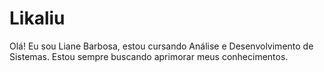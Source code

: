 # Likaliu
Olá! Eu sou Liane Barbosa, estou cursando Análise e Desenvolvimento de Sistemas. Estou sempre buscando aprimorar meus conhecimentos.




